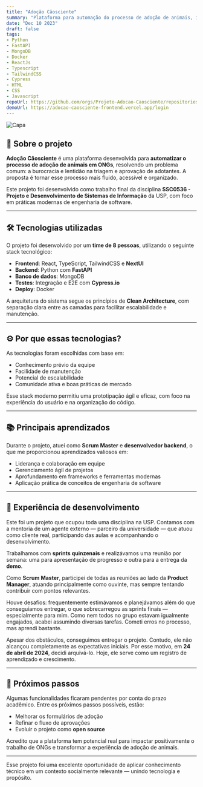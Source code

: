 ```yaml
---
title: "Adoção Cãosciente"
summary: "Plataforma para automação do processo de adoção de animais, incluindo cadastro de pets, usuários, formulários de adoção e muito mais."
date: "Dec 10 2023"
draft: false
tags:
- Python
- FastAPI
- MongoDB
- Docker
- ReactJs
- Typescript
- TailwindCSS
- Cypress
- HTML
- CSS
- Javascript
repoUrl: https://github.com/orgs/Projeto-Adocao-Caosciente/repositories
demoUrl: https://adocao-caosciente-frontend.vercel.app/login
---
```


![Capa](https://i.imgur.com/EkDWUfh.png)

## 🐶 Sobre o projeto

**Adoção Cãosciente** é uma plataforma desenvolvida para **automatizar o processo de adoção de animais em ONGs**, resolvendo um problema comum: a burocracia e lentidão na triagem e aprovação de adotantes. A proposta é tornar esse processo mais fluido, acessível e organizado.

Este projeto foi desenvolvido como trabalho final da disciplina **SSC0536 - Projeto e Desenvolvimento de Sistemas de Informação** da USP, com foco em práticas modernas de engenharia de software.

---

## 🛠️ Tecnologias utilizadas

O projeto foi desenvolvido por um **time de 8 pessoas**, utilizando o seguinte stack tecnológico:

- **Frontend**: React, TypeScript, TailwindCSS e **NextUI**
- **Backend**: Python com **FastAPI**
- **Banco de dados**: MongoDB
- **Testes**: Integração e E2E com **Cypress.io**
- **Deploy**: Docker

A arquitetura do sistema segue os princípios de **Clean Architecture**, com separação clara entre as camadas para facilitar escalabilidade e manutenção.

---

## ⚙️ Por que essas tecnologias?

As tecnologias foram escolhidas com base em:

- Conhecimento prévio da equipe
- Facilidade de manutenção
- Potencial de escalabilidade
- Comunidade ativa e boas práticas de mercado

Esse stack moderno permitiu uma prototipação ágil e eficaz, com foco na experiência do usuário e na organização do código.

---

## 📚 Principais aprendizados

Durante o projeto, atuei como **Scrum Master** e **desenvolvedor backend**, o que me proporcionou aprendizados valiosos em:

- Liderança e colaboração em equipe
- Gerenciamento ágil de projetos
- Aprofundamento em frameworks e ferramentas modernas
- Aplicação prática de conceitos de engenharia de software

---

## 🧠 Experiência de desenvolvimento

Este foi um projeto que ocupou toda uma disciplina na USP. Contamos com a mentoria de um agente externo — parceiro da universidade — que atuou como cliente real, participando das aulas e acompanhando o desenvolvimento.

Trabalhamos com **sprints quinzenais** e realizávamos uma reunião por semana: uma para apresentação de progresso e outra para a entrega da **demo**.

Como **Scrum Master**, participei de todas as reuniões ao lado da **Product Manager**, atuando principalmente como ouvinte, mas sempre tentando contribuir com pontos relevantes.

Houve desafios: frequentemente estimávamos e planejávamos além do que conseguíamos entregar, o que sobrecarregou as sprints finais — especialmente para mim. Como nem todos no grupo estavam igualmente engajados, acabei assumindo diversas tarefas. Cometi erros no processo, mas aprendi bastante.

Apesar dos obstáculos, conseguimos entregar o projeto. Contudo, ele não alcançou completamente as expectativas iniciais. Por esse motivo, em **24 de abril de 2024**, decidi arquivá-lo. Hoje, ele serve como um registro de aprendizado e crescimento.

---

## 🔮 Próximos passos

Algumas funcionalidades ficaram pendentes por conta do prazo acadêmico. Entre os próximos passos possíveis, estão:

- Melhorar os formulários de adoção
- Refinar o fluxo de aprovações
- Evoluir o projeto como **open source**

Acredito que a plataforma tem potencial real para impactar positivamente o trabalho de ONGs e transformar a experiência de adoção de animais.

---

Esse projeto foi uma excelente oportunidade de aplicar conhecimento técnico em um contexto socialmente relevante — unindo tecnologia e propósito.
